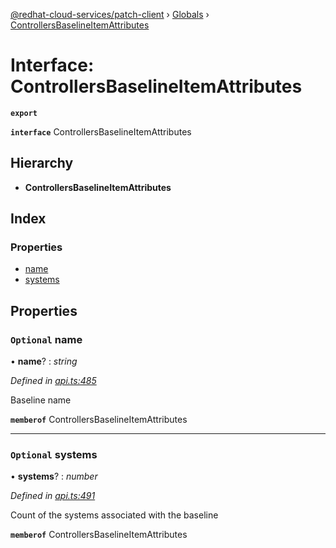 [@redhat-cloud-services/patch-client](../README.md) › [Globals](../globals.md) › [ControllersBaselineItemAttributes](controllersbaselineitemattributes.md)

# Interface: ControllersBaselineItemAttributes

**`export`** 

**`interface`** ControllersBaselineItemAttributes

## Hierarchy

* **ControllersBaselineItemAttributes**

## Index

### Properties

* [name](controllersbaselineitemattributes.md#optional-name)
* [systems](controllersbaselineitemattributes.md#optional-systems)

## Properties

### `Optional` name

• **name**? : *string*

*Defined in [api.ts:485](https://github.com/RedHatInsights/javascript-clients/blob/63c8a77/packages/patch/api.ts#L485)*

Baseline name

**`memberof`** ControllersBaselineItemAttributes

___

### `Optional` systems

• **systems**? : *number*

*Defined in [api.ts:491](https://github.com/RedHatInsights/javascript-clients/blob/63c8a77/packages/patch/api.ts#L491)*

Count of the systems associated with the baseline

**`memberof`** ControllersBaselineItemAttributes
